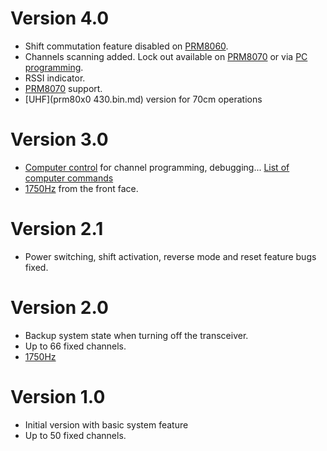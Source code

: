 Version 4.0
===========
* Shift commutation feature disabled on [PRM8060](PRM8060.md).
* Channels scanning added. Lock out available on [PRM8070](PRM8070.md) or via [PC programming](Computer_commands_V4.md).
* RSSI indicator.
* [PRM8070](PRM8070.md) support.
* [UHF](prm80x0 430.bin.md) version for 70cm operations

Version 3.0
===========
* [Computer control](Computer_control.md) for channel programming, debugging... [List of computer commands](Computer_commands_V3.md)
* [1750Hz](1750Hz_tone.md) from the front face.

Version 2.1
===========
* Power switching, shift activation, reverse mode and reset feature bugs fixed.

Version 2.0
===========
* Backup system state when turning off the transceiver.
* Up to 66 fixed channels.
* [1750Hz](1750Hz_tone.md)

Version 1.0
===========
* Initial version with basic system feature
* Up to 50 fixed channels.